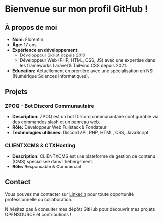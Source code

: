 # Bienvenue sur mon profil GitHub !

## À propos de moi

- **Nom:** Florentin
- **Âge:** 17 ans
- **Expérience en développement:**
  - Développeur Skript depuis 2019
  - Développeur Web (PHP, HTML, CSS, JS) avec une expertise dans les frameworks Laravel & Tailwind CSS depuis 2021.
- **Éducation:** Actuellement en première avec une spécialisation en NSI (Numérique Sciences Informatiques).

## Projets

### ZPOQ - Bot Discord Communautaire

- **Description:** ZPOQ est un bot Discord communautaire configurable via des commandes slash et un panneau web.
- **Rôle:** Développeur Web Fullstack & Fondateur
- **Technologies utilisées:** Discord API, PHP, HTML, CSS, JavaScript

### CLIENTXCMS & CTXHosting

- **Description:** CLIENTXCMS est une plateforme de gestion de contenu (CMS) spécialisée dans l'hébergement. .
- **Rôle:** Responsable & Commercial

## Contact

Vous pouvez me contacter sur [LinkedIn](zpoq.fr/florentindev/contact) pour toute opportunité professionnelle ou collaboration.

N'hésitez pas à consulter mes dépôts GitHub pour découvrir mes projets OPENSOURCE et contributions !

